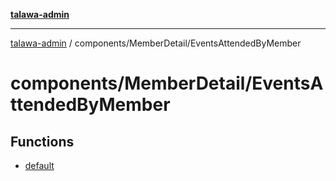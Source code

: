 [**talawa-admin**](../../../README.md)

***

[talawa-admin](../../../modules.md) / components/MemberDetail/EventsAttendedByMember

# components/MemberDetail/EventsAttendedByMember

## Functions

- [default](functions/default.md)
